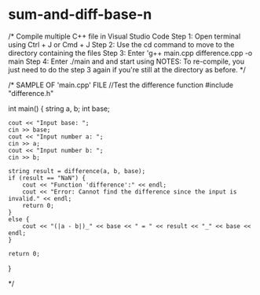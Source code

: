 # sum-and-diff-base-n

/*
Compile multiple C++ file in Visual Studio Code
Step 1: Open terminal using Ctrl + J or Cmd + J
Step 2: Use the cd command to move to the directory containing the files
Step 3: Enter 'g++ main.cpp difference.cpp -o main
Step 4: Enter ./main and and start using
NOTES: To re-compile, you just need to do the step 3 again if you're still at the directory as before.
*/

/*
SAMPLE OF 'main.cpp' FILE
//Test the difference function
#include "difference.h"

int main() {
    string a, b;
    int base;
    
    cout << "Input base: ";
    cin >> base;
    cout << "Input number a: ";
    cin >> a;
    cout << "Input number b: ";
    cin >> b;
    
    string result = difference(a, b, base);
    if (result == "NaN") {
        cout << "Function 'difference':" << endl;
        cout << "Error: Cannot find the difference since the input is invalid." << endl;
        return 0;
    }
    else {
        cout << "(|a - b|)_" << base << " = " << result << "_" << base << endl;
    }
    
    return 0;
}

*/
